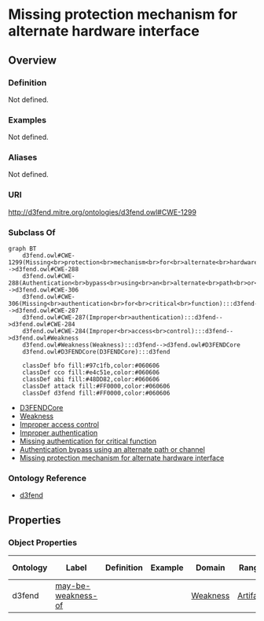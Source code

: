# Missing protection mechanism for alternate hardware interface

## Overview

### Definition
Not defined.

### Examples
Not defined.

### Aliases
Not defined.

### URI
http://d3fend.mitre.org/ontologies/d3fend.owl#CWE-1299

### Subclass Of
```mermaid
graph BT
    d3fend.owl#CWE-1299(Missing<br>protection<br>mechanism<br>for<br>alternate<br>hardware<br>interface):::d3fend-->d3fend.owl#CWE-288
    d3fend.owl#CWE-288(Authentication<br>bypass<br>using<br>an<br>alternate<br>path<br>or<br>channel):::d3fend-->d3fend.owl#CWE-306
    d3fend.owl#CWE-306(Missing<br>authentication<br>for<br>critical<br>function):::d3fend-->d3fend.owl#CWE-287
    d3fend.owl#CWE-287(Improper<br>authentication):::d3fend-->d3fend.owl#CWE-284
    d3fend.owl#CWE-284(Improper<br>access<br>control):::d3fend-->d3fend.owl#Weakness
    d3fend.owl#Weakness(Weakness):::d3fend-->d3fend.owl#D3FENDCore
    d3fend.owl#D3FENDCore(D3FENDCore):::d3fend
    
    classDef bfo fill:#97c1fb,color:#060606
    classDef cco fill:#e4c51e,color:#060606
    classDef abi fill:#48DD82,color:#060606
    classDef attack fill:#FF0000,color:#060606
    classDef d3fend fill:#FF0000,color:#060606
```

- [D3FENDCore](/docs/ontology/reference/model/D3FENDCore/D3FENDCore.md)
- [Weakness](/docs/ontology/reference/model/D3FENDCore/Weakness/Weakness.md)
- [Improper access control](/docs/ontology/reference/model/D3FENDCore/Weakness/Improper%20access%20control/Improper%20access%20control.md)
- [Improper authentication](/docs/ontology/reference/model/D3FENDCore/Weakness/Improper%20access%20control/Improper%20authentication/Improper%20authentication.md)
- [Missing authentication for critical function](/docs/ontology/reference/model/D3FENDCore/Weakness/Improper%20access%20control/Improper%20authentication/Missing%20authentication%20for%20critical%20function/Missing%20authentication%20for%20critical%20function.md)
- [Authentication bypass using an alternate path or channel](/docs/ontology/reference/model/D3FENDCore/Weakness/Improper%20access%20control/Improper%20authentication/Missing%20authentication%20for%20critical%20function/Authentication%20bypass%20using%20an%20alternate%20path%20or%20channel/Authentication%20bypass%20using%20an%20alternate%20path%20or%20channel.md)
- [Missing protection mechanism for alternate hardware interface](/docs/ontology/reference/model/D3FENDCore/Weakness/Improper%20access%20control/Improper%20authentication/Missing%20authentication%20for%20critical%20function/Authentication%20bypass%20using%20an%20alternate%20path%20or%20channel/Missing%20protection%20mechanism%20for%20alternate%20hardware%20interface/Missing%20protection%20mechanism%20for%20alternate%20hardware%20interface.md)


### Ontology Reference
- [d3fend](http://d3fend.mitre.org/ontologies/d3fend.owl#)

## Properties
### Object Properties
| Ontology | Label | Definition | Example | Domain | Range | Inverse Of |
|----------|-------|------------|---------|--------|-------|------------|
| d3fend | [may-be-weakness-of](http://d3fend.mitre.org/ontologies/d3fend.owl#may-be-weakness-of) |  |  | [Weakness](/docs/ontology/reference/model/D3FENDCore/Weakness/Weakness.md) | [Artifact](/docs/ontology/reference/model/D3FENDCore/Artifact/Artifact.md) | [may-have-weakness](http://d3fend.mitre.org/ontologies/d3fend.owl#may-have-weakness) |

